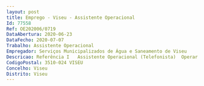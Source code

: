 ```yaml
--- 
layout: post
title: Emprego - Viseu - Assistente Operacional
Id: 77558
Ref: OE202006/0719
DataAbertura: 2020-06-23
DataFecho: 2020-07-07
Trabalho: Assistente Operacional
Empregador: Serviços Municipalizados de Água e Saneamento de Viseu
Descricao: Referência I   Assistente Operacional (Telefonista)  Operar uma central telefónica, estabelecendo as ligações necessárias, satisfazendo os pedidos de informação  estabelecer ligações telefónicas para o exterior e transmitir aos telefones internos as chamadas recebidas  prestar informações dentro do seu âmbito  registar o movimento de chamadas e anotar, sempre que necessário, as mensagens que respeitem a assuntos de serviço  zelar pela conservação do material à sua guarda.
CodigoPostal: 3510-024 VISEU
Concelho: Viseu
Distrito: Viseu
--- 
```

